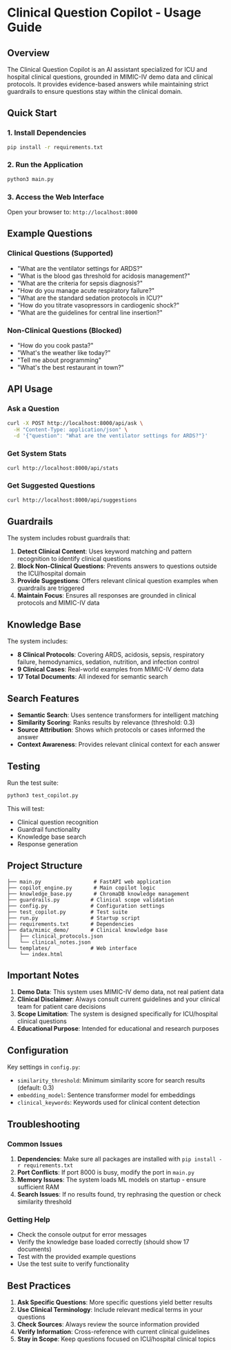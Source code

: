 # Clinical Question Copilot - Usage Guide

## Overview

The Clinical Question Copilot is an AI assistant specialized for ICU and hospital clinical questions, grounded in MIMIC-IV demo data and clinical protocols. It provides evidence-based answers while maintaining strict guardrails to ensure questions stay within the clinical domain.

## Quick Start

### 1. Install Dependencies
```bash
pip install -r requirements.txt
```

### 2. Run the Application
```bash
python3 main.py
```

### 3. Access the Web Interface
Open your browser to: `http://localhost:8000`

## Example Questions

### Clinical Questions (Supported)
- "What are the ventilator settings for ARDS?"
- "What is the blood gas threshold for acidosis management?"
- "What are the criteria for sepsis diagnosis?"
- "How do you manage acute respiratory failure?"
- "What are the standard sedation protocols in ICU?"
- "How do you titrate vasopressors in cardiogenic shock?"
- "What are the guidelines for central line insertion?"

### Non-Clinical Questions (Blocked)
- "How do you cook pasta?"
- "What's the weather like today?"
- "Tell me about programming"
- "What's the best restaurant in town?"

## API Usage

### Ask a Question
```bash
curl -X POST http://localhost:8000/api/ask \
  -H "Content-Type: application/json" \
  -d '{"question": "What are the ventilator settings for ARDS?"}'
```

### Get System Stats
```bash
curl http://localhost:8000/api/stats
```

### Get Suggested Questions
```bash
curl http://localhost:8000/api/suggestions
```

## Guardrails

The system includes robust guardrails that:

1. **Detect Clinical Content**: Uses keyword matching and pattern recognition to identify clinical questions
2. **Block Non-Clinical Questions**: Prevents answers to questions outside the ICU/hospital domain
3. **Provide Suggestions**: Offers relevant clinical question examples when guardrails are triggered
4. **Maintain Focus**: Ensures all responses are grounded in clinical protocols and MIMIC-IV data

## Knowledge Base

The system includes:

- **8 Clinical Protocols**: Covering ARDS, acidosis, sepsis, respiratory failure, hemodynamics, sedation, nutrition, and infection control
- **9 Clinical Cases**: Real-world examples from MIMIC-IV demo data
- **17 Total Documents**: All indexed for semantic search

## Search Features

- **Semantic Search**: Uses sentence transformers for intelligent matching
- **Similarity Scoring**: Ranks results by relevance (threshold: 0.3)
- **Source Attribution**: Shows which protocols or cases informed the answer
- **Context Awareness**: Provides relevant clinical context for each answer

## Testing

Run the test suite:
```bash
python3 test_copilot.py
```

This will test:
- Clinical question recognition
- Guardrail functionality
- Knowledge base search
- Response generation

## Project Structure

```
├── main.py                 # FastAPI web application
├── copilot_engine.py       # Main copilot logic
├── knowledge_base.py       # ChromaDB knowledge management
├── guardrails.py          # Clinical scope validation
├── config.py              # Configuration settings
├── test_copilot.py        # Test suite
├── run.py                 # Startup script
├── requirements.txt       # Dependencies
├── data/mimic_demo/       # Clinical knowledge base
│   ├── clinical_protocols.json
│   └── clinical_notes.json
└── templates/             # Web interface
    └── index.html
```

## Important Notes

1. **Demo Data**: This system uses MIMIC-IV demo data, not real patient data
2. **Clinical Disclaimer**: Always consult current guidelines and your clinical team for patient care decisions
3. **Scope Limitation**: The system is designed specifically for ICU/hospital clinical questions
4. **Educational Purpose**: Intended for educational and research purposes

## Configuration

Key settings in `config.py`:
- `similarity_threshold`: Minimum similarity score for search results (default: 0.3)
- `embedding_model`: Sentence transformer model for embeddings
- `clinical_keywords`: Keywords used for clinical content detection

## Troubleshooting

### Common Issues

1. **Dependencies**: Make sure all packages are installed with `pip install -r requirements.txt`
2. **Port Conflicts**: If port 8000 is busy, modify the port in `main.py`
3. **Memory Issues**: The system loads ML models on startup - ensure sufficient RAM
4. **Search Issues**: If no results found, try rephrasing the question or check similarity threshold

### Getting Help

- Check the console output for error messages
- Verify the knowledge base loaded correctly (should show 17 documents)
- Test with the provided example questions
- Use the test suite to verify functionality

## Best Practices

1. **Ask Specific Questions**: More specific questions yield better results
2. **Use Clinical Terminology**: Include relevant medical terms in your questions
3. **Check Sources**: Always review the source information provided
4. **Verify Information**: Cross-reference with current clinical guidelines
5. **Stay in Scope**: Keep questions focused on ICU/hospital clinical topics
